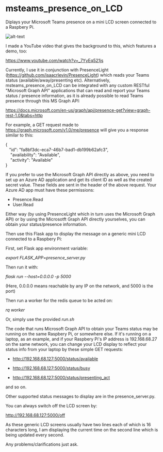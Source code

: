 # msteams_presence_on_LCD

Diplays your Microsoft Teams presence on a mini LCD screen connected to a Raspbery Pi.

![alt-text](https://github.com/truehand/msteams_presence_on_LCD/blob/main/static/lcd1.jpg?raw=true "A busy status displayed on the LCD")

I made a YouTube video that gives the background to this, which features a demo, too:

https://www.youtube.com/watch?v=_7YyEq521js

Currently, I use it in conjunction with PresenceLight (https://github.com/isaacrlevin/PresenceLight) which reads your Teams status (available/away/presenting etc). Alternatively, msteams_presence_on_LCD can be integrated with any custom RESTful "Microsoft Graph API" applications that can read and report your Teams status / presence information, as it is already possible to read Teams presence through this MS Graph API: 

https://docs.microsoft.com/en-us/graph/api/presence-get?view=graph-rest-1.0&tabs=http

For example, a GET request made to https://graph.microsoft.com/v1.0/me/presence will give you a response similar to this:

{  
   "id": "fa8bf3dc-eca7-46b7-bad1-db199b62afc3",  
   	"availability": "Available",  
   	"activity": "Available"  
}  

If you prefer to use the Microsoft Graph API directly as above, you need to set up an Azure AD application and get its client ID as well as the created secret value. These fields are sent in the header of the above request. Your Azure AD app must have these permissions:

* Presence.Read
* User.Read

Either way (by using PresenceLight which in turn uses the Microsoft Graph API) or by using the Microsotft Graph API directly yourselves, you can obtain your status/presence information.

Then use this Flask app to display the message on a generic mini LCD connected to a Raspbery Pi:

First, set Flask app environment variable:

*export FLASK_APP=presence_server.py*

Then run it with: 

*flask run --host=0.0.0.0 -p 5000*

(Here, 0.0.0.0 means reachable by any IP on the network, and 5000 is the port)

Then run a worker for the redis queue to be acted on:

*rq worker*

Or, simply use the provided *run.sh*

The code that runs Microsoft Graph API to obtain your Teams status may be running on the same Raspbery Pi, or somewhere else. If it's running on a laptop, as an example, and if your Raspbery Pi's IP address is 192.168.68.27 on the same network, you can change your LCD display to reflect your status info from your laptop by these simple GET requests:

- http://192.168.68.127:5000/status/available

- http://192.168.68.127:5000/status/busy

- http://192.168.68.127:5000/status/presenting_act

and so on.

Other supported status messages to display are in the presence_server.py. 

You can always switch off the LCD screen by:

http://192.168.68.127:5000/off

As these generic LCD screens usually have two lines each of which is 16 characters long, I am displaying the current time on the second line which is being updated every second.

Any problems/clarifications just ask.
